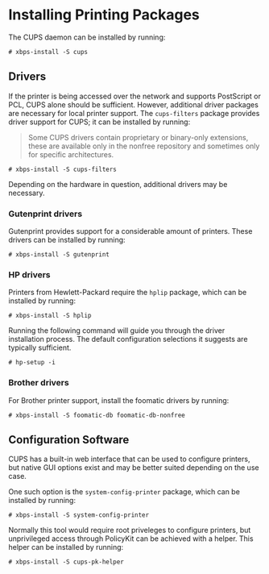 # Installing Printing Packages

The CUPS daemon can be installed by running:

```
# xbps-install -S cups
```

## Drivers

If the printer is being accessed over the network and supports PostScript or
PCL, CUPS alone should be sufficient. However, additional driver packages are
necessary for local printer support. The `cups-filters` package provides driver
support for CUPS; it can be installed by running:

> Some CUPS drivers contain proprietary or binary-only extensions, these are
> available only in the nonfree repository and sometimes only for specific
> architectures.

```
# xbps-install -S cups-filters
```

Depending on the hardware in question, additional drivers may be necessary.

### Gutenprint drivers

Gutenprint provides support for a considerable amount of printers. These drivers
can be installed by running:

```
# xbps-install -S gutenprint
```

### HP drivers

Printers from Hewlett-Packard require the `hplip` package, which can be
installed by running:

```
# xbps-install -S hplip
```

Running the following command will guide you through the driver installation
process. The default configuration selections it suggests are typically
sufficient.

```
# hp-setup -i
```

### Brother drivers

For Brother printer support, install the foomatic drivers by running:

```
# xbps-install -S foomatic-db foomatic-db-nonfree
```

## Configuration Software

CUPS has a built-in web interface that can be used to configure printers, but
native GUI options exist and may be better suited depending on the use case.

One such option is the `system-config-printer` package, which can be installed
by running:

```
# xbps-install -S system-config-printer
```

Normally this tool would require root priveleges to configure printers, but
unprivileged access through PolicyKit can be achieved with a helper. This helper
can be installed by running:

```
# xbps-install -S cups-pk-helper
```

